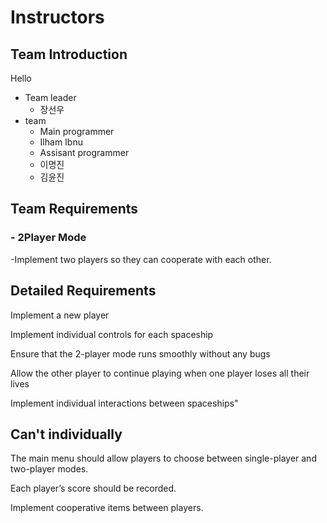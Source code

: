 # Instructors

## Team Introduction
Hello

- Team leader
    - 장선우
- team
    - Main programmer
    - Ilham Ibnu
    - Assisant programmer
    - 이명진
    - 김윤진
   
    

## Team Requirements

### - 2Player Mode
-Implement two players so they can cooperate with each other.


## Detailed Requirements
Implement a new player

Implement individual controls for each spaceship

Ensure that the 2-player mode runs smoothly without any bugs

Allow the other player to continue playing when one player loses all their lives

Implement individual interactions between spaceships"

## Can't individually
The main menu should allow players to choose between single-player and two-player modes.

Each player’s score should be recorded.

Implement cooperative items between players.



